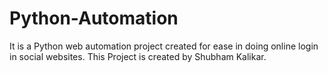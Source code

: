# Python-Automation
It is a Python web automation project created for ease in doing online login in social websites.
This Project is created by Shubham Kalikar.

